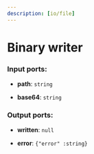 ```yaml
---
description: [io/file]
---
```


# Binary writer

### Input ports:

* __path__: ` string `


* __base64__: ` string `

### Output ports:

* __written__: ` null `


* __error__: ` {"error" :string} `

